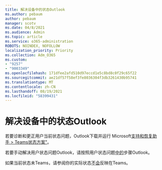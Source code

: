 ```yaml
---
title: 解决设备中的状态Outlook
ms.author: pebaum
author: pebaum
manager: scotv
ms.date: 04/8/2021
ms.audience: Admin
ms.topic: article
ms.service: o365-administration
ROBOTS: NOINDEX, NOFOLLOW
localization_priority: Priority
ms.collection: Adm_O365
ms.custom:
- "9257"
- "9003349"
ms.openlocfilehash: 171dfee2afd510d97eccd1e5c8bd8c0f29c65f22
ms.sourcegitcommit: ae21df57f58ef3fe8036304f3db3261430b95741
ms.translationtype: MT
ms.contentlocale: zh-CN
ms.lasthandoff: 08/19/2021
ms.locfileid: "58399431"
---
```

# <a name="troubleshoot-presence-issues-in-outlook"></a>解决设备中的状态Outlook

若要诊断和更正用户当前状态问题，Outlook下载并运行 Microsoft[支持和恢复助手 > Teams状态方案"](https://aka.ms/SaRA-TeamsPresenceScenario)。

若要手动解决用户状态问题Outlook，请按照用户状态问题[中的](https://docs.microsoft.com/microsoftteams/troubleshoot/teams-im-presence/issues-with-presence-in-outlook)步骤Outlook。

如果当前状态未Teams，请参阅你的实际状态[不会](https://docs.microsoft.com/microsoftteams/troubleshoot/teams-im-presence/presence-not-show-actual-status)反映在Teams。
